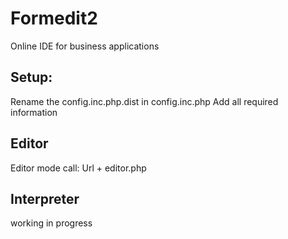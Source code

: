 # Formedit2
Online IDE for business applications

Setup:
---
Rename the config.inc.php.dist in config.inc.php
Add all required information

Editor
---
Editor mode call:
Url + editor.php

Interpreter
---
working in progress
